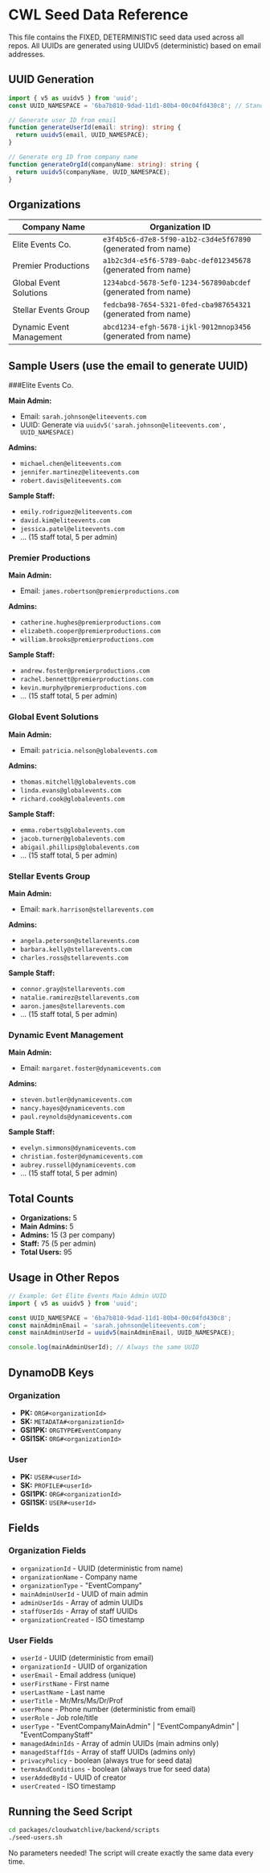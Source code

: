 # CWL Seed Data Reference

This file contains the FIXED, DETERMINISTIC seed data used across all repos.
All UUIDs are generated using UUIDv5 (deterministic) based on email addresses.

## UUID Generation

```typescript
import { v5 as uuidv5 } from 'uuid';
const UUID_NAMESPACE = '6ba7b810-9dad-11d1-80b4-00c04fd430c8'; // Standard DNS namespace

// Generate user ID from email
function generateUserId(email: string): string {
  return uuidv5(email, UUID_NAMESPACE);
}

// Generate org ID from company name
function generateOrgId(companyName: string): string {
  return uuidv5(companyName, UUID_NAMESPACE);
}
```

## Organizations

| Company Name | Organization ID |
|---|---|
| Elite Events Co. | `e3f4b5c6-d7e8-5f90-a1b2-c3d4e5f67890` (generated from name) |
| Premier Productions | `a1b2c3d4-e5f6-5789-0abc-def012345678` (generated from name) |
| Global Event Solutions | `1234abcd-5678-5ef0-1234-567890abcdef` (generated from name) |
| Stellar Events Group | `fedcba98-7654-5321-0fed-cba987654321` (generated from name) |
| Dynamic Event Management | `abcd1234-efgh-5678-ijkl-9012mnop3456` (generated from name) |

## Sample Users (use the email to generate UUID)

###Elite Events Co.

**Main Admin:**
- Email: `sarah.johnson@eliteevents.com`
- UUID: Generate via `uuidv5('sarah.johnson@eliteevents.com', UUID_NAMESPACE)`

**Admins:**
- `michael.chen@eliteevents.com`
- `jennifer.martinez@eliteevents.com`
- `robert.davis@eliteevents.com`

**Sample Staff:**
- `emily.rodriguez@eliteevents.com`
- `david.kim@eliteevents.com`
- `jessica.patel@eliteevents.com`
- ... (15 staff total, 5 per admin)

### Premier Productions

**Main Admin:**
- Email: `james.robertson@premierproductions.com`

**Admins:**
- `catherine.hughes@premierproductions.com`
- `elizabeth.cooper@premierproductions.com`
- `william.brooks@premierproductions.com`

**Sample Staff:**
- `andrew.foster@premierproductions.com`
- `rachel.bennett@premierproductions.com`
- `kevin.murphy@premierproductions.com`
- ... (15 staff total, 5 per admin)

### Global Event Solutions

**Main Admin:**
- Email: `patricia.nelson@globalevents.com`

**Admins:**
- `thomas.mitchell@globalevents.com`
- `linda.evans@globalevents.com`
- `richard.cook@globalevents.com`

**Sample Staff:**
- `emma.roberts@globalevents.com`
- `jacob.turner@globalevents.com`
- `abigail.phillips@globalevents.com`
- ... (15 staff total, 5 per admin)

### Stellar Events Group

**Main Admin:**
- Email: `mark.harrison@stellarevents.com`

**Admins:**
- `angela.peterson@stellarevents.com`
- `barbara.kelly@stellarevents.com`
- `charles.ross@stellarevents.com`

**Sample Staff:**
- `connor.gray@stellarevents.com`
- `natalie.ramirez@stellarevents.com`
- `aaron.james@stellarevents.com`
- ... (15 staff total, 5 per admin)

### Dynamic Event Management

**Main Admin:**
- Email: `margaret.foster@dynamicevents.com`

**Admins:**
- `steven.butler@dynamicevents.com`
- `nancy.hayes@dynamicevents.com`
- `paul.reynolds@dynamicevents.com`

**Sample Staff:**
- `evelyn.simmons@dynamicevents.com`
- `christian.foster@dynamicevents.com`
- `aubrey.russell@dynamicevents.com`
- ... (15 staff total, 5 per admin)

## Total Counts

- **Organizations:** 5
- **Main Admins:** 5
- **Admins:** 15 (3 per company)
- **Staff:** 75 (5 per admin)
- **Total Users:** 95

## Usage in Other Repos

```typescript
// Example: Get Elite Events Main Admin UUID
import { v5 as uuidv5 } from 'uuid';

const UUID_NAMESPACE = '6ba7b810-9dad-11d1-80b4-00c04fd430c8';
const mainAdminEmail = 'sarah.johnson@eliteevents.com';
const mainAdminUserId = uuidv5(mainAdminEmail, UUID_NAMESPACE);

console.log(mainAdminUserId); // Always the same UUID
```

## DynamoDB Keys

### Organization
- **PK:** `ORG#<organizationId>`
- **SK:** `METADATA#<organizationId>`
- **GSI1PK:** `ORGTYPE#EventCompany`
- **GSI1SK:** `ORG#<organizationId>`

### User
- **PK:** `USER#<userId>`
- **SK:** `PROFILE#<userId>`
- **GSI1PK:** `ORG#<organizationId>`
- **GSI1SK:** `USER#<userId>`

## Fields

### Organization Fields
- `organizationId` - UUID (deterministic from name)
- `organizationName` - Company name
- `organizationType` - "EventCompany"
- `mainAdminUserId` - UUID of main admin
- `adminUserIds` - Array of admin UUIDs
- `staffUserIds` - Array of staff UUIDs
- `organizationCreated` - ISO timestamp

### User Fields
- `userId` - UUID (deterministic from email)
- `organizationId` - UUID of organization
- `userEmail` - Email address (unique)
- `userFirstName` - First name
- `userLastName` - Last name
- `userTitle` - Mr/Mrs/Ms/Dr/Prof
- `userPhone` - Phone number (deterministic from email)
- `userRole` - Job role/title
- `userType` - "EventCompanyMainAdmin" | "EventCompanyAdmin" | "EventCompanyStaff"
- `managedAdminIds` - Array of admin UUIDs (main admins only)
- `managedStaffIds` - Array of staff UUIDs (admins only)
- `privacyPolicy` - boolean (always true for seed data)
- `termsAndConditions` - boolean (always true for seed data)
- `userAddedById` - UUID of creator
- `userCreated` - ISO timestamp

## Running the Seed Script

```bash
cd packages/cloudwatchlive/backend/scripts
./seed-users.sh
```

No parameters needed! The script will create exactly the same data every time.
